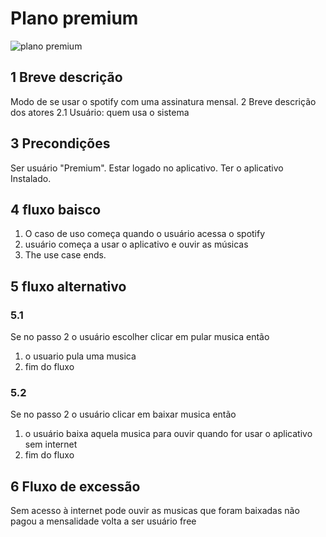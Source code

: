 #  Plano premium

<img src="https://i.imgur.com/7tmai3s.jpg" alt="plano premium">

## 1 Breve descrição
Modo de se usar o spotify com uma assinatura mensal.
2 Breve descrição dos atores
2.1 Usuário: quem usa o sistema
## 3 Precondições
Ser usuário "Premium".
Estar logado no aplicativo.
Ter o aplicativo Instalado.
## 4 fluxo baisco
1. O caso de uso começa quando o usuário acessa o spotify
2. usuário começa a usar o aplicativo e ouvir as músicas
3. The use case ends.
## 5 fluxo alternativo
### 5.1
Se no passo 2 o usuário escolher clicar em pular musica então
1. o usuario pula uma musica
2. fim do fluxo
### 5.2
Se no passo 2 o usuário clicar em baixar musica então
1. o usuário baixa aquela musica para ouvir quando for usar o aplicativo sem internet
2. fim do fluxo
## 6 Fluxo de excessão

Sem acesso à internet          pode ouvir as musicas que foram baixadas
não pagou a mensalidade        volta a ser usuário free
